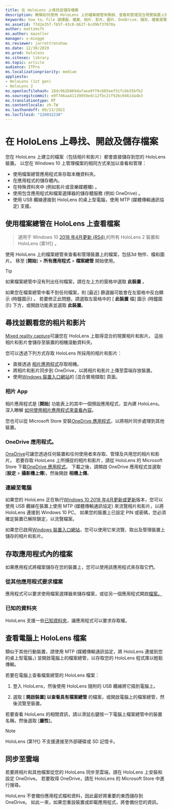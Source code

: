 ```yaml
---
title: 在 HoloLens 上尋找並儲存檔案
description: 瞭解如何使用 HoloLens 上的檔案總管來開啟、查看和管理混合現實裝置上的檔案。
keywords: how to、file 選擇器、檔案、相片、影片、圖片、OneDrive、儲存、檔案瀏覽器、hololens
ms.assetid: 77d2e357-f65f-43c8-b62f-6cd9bf37070a
author: mattzmsft
ms.author: mazeller
manager: v-miegge
ms.reviewer: jarrettrenshaw
ms.date: 12/30/2019
ms.prod: hololens
ms.sitesec: library
ms.topic: article
audience: ITPro
ms.localizationpriority: medium
appliesto:
- HoloLens (1st gen)
- HoloLens 2
ms.openlocfilehash: 18dc962b869dafaea9ff9c605eef51fcbb35bfb2
ms.sourcegitcommit: e9f746aa41139859edc12fbc21f926c9461da4b3
ms.translationtype: MT
ms.contentlocale: zh-TW
ms.lasthandoff: 09/13/2021
ms.locfileid: "126032238"
---
```

# <a name="find-open-and-save-files-on-hololens"></a>在 HoloLens 上尋找、開啟及儲存檔案

您在 HoloLens 上建立的檔案（包括相片和影片）都會直接儲存到您的 HoloLens 裝置。 以您在 Windows 10 上管理檔案的相同方式來加以查看和管理：

- 使用檔案總管應用程式來存取本機資料夾。
- 在應用程式的儲存體內。
- 在特殊資料夾中 (例如影片或音樂媒體櫃) 。
- 使用包含應用程式和檔案選擇器的儲存體服務 (例如 OneDrive) 。
- 使用 USB 纜線連接到 HoloLens 的桌上型電腦，使用 MTP (媒體傳輸通訊協定) 支援。

## <a name="view-files-on-hololens-using-file-explorer"></a>使用檔案總管在 HoloLens 上查看檔案

> 適用于 Windows 10 [2018 年4月更新 (RS4) ](/windows/mixed-reality/release-notes-april-2018)的所有 HoloLens 2 裝置和 HoloLens (第1代) 。

使用 HoloLens 上的檔案總管來查看和管理裝置上的檔案，包括3d 物件、檔和圖片。 移至 [**開始**]   >  **所有應用程式**   >  **檔案總管** 開始使用。

> [!TIP]
> 如果檔案總管中沒有列出任何檔案，請在左上方的窗格中選取 **此裝置** 。

如果您在檔案總管中看不到任何檔案，則 [最近] 篩選器可能會在左窗格中反白顯示 (時鐘圖示) 。 若要修正此問題，請選取左窗格中的 [ **此裝置** 檔] 圖示 (時鐘圖示) 下方，或開啟功能表並選取 **此裝置**。

## <a name="find-and-view-your-photos-and-videos"></a>尋找並觀看您的相片和影片

[Mixed reality capture](holographic-photos-and-videos.md)可讓您在 HoloLens 上取得混合的現實相片和影片。  這些相片和影片會儲存至裝置的相機滾動資料夾。

您可以透過下列方式存取 HoloLens 所採用的相片和影片：

- 直接透過 [相片應用程式](holographic-photos-and-videos.md)存取相機。
- 將相片和影片同步到 OneDrive，以將相片和影片上傳至雲端存放裝置。
- 使用[Windows 裝置入口網站](/windows/mixed-reality/using-the-windows-device-portal#mixed-reality-capture)的 [混合實境擷取] 頁面。

### <a name="photos-app"></a>相片 App

相片應用程式是 [**開始**] 功能表上的其中一個預設應用程式，並內建 HoloLens。 深入瞭解 [如何使用相片應用程式來查看內容](holographic-photos-and-videos.md)。

您也可以從 Microsoft Store 安裝[OneDrive 應用程式](https://www.microsoft.com/p/onedrive/9wzdncrfj1p3)，以將相片同步處理到其他裝置。

### <a name="onedrive-app"></a>OneDrive 應用程式。

[OneDrive](https://onedrive.live.com/)可讓您透過任何裝置和任何使用者來存取、管理及共用您的相片和影片。 若要存取 HoloLens 上所捕捉的相片和影片，請從 HoloLens 的 Microsoft Store 下載[OneDrive 應用程式](https://www.microsoft.com/p/onedrive/9wzdncrfj1p3)。 下載之後，請開啟 OneDrive 應用程式並選取 [**設定**  >  **攝影機上傳**]，然後開啟 **相機上傳**。

### <a name="connect-to-a-pc"></a>連線至電腦

如果您的 HoloLens 正在執行[Windows 10 2018 年4月更新或更新](/windows/mixed-reality/release-notes-april-2018)版本，您可以使用 USB 纜線在裝置上使用 MTP (媒體傳輸通訊協定) 來流覽相片和影片，以將 HoloLens 連接到 Windows 10 PC。 如果您的裝置上已設定 PIN 或密碼，您必須確定裝置已解除鎖定，以流覽檔案。  

如果您已啟用[Windows 裝置入口網站](/windows/mixed-reality/using-the-windows-device-portal)，您可以使用它來流覽、取出及管理裝置上儲存的相片和影片。

## <a name="access-files-within-an-app"></a>存取應用程式內的檔案

如果應用程式將檔案儲存在您的裝置上，您可以使用該應用程式來存取它們。

### <a name="requesting-files-from-another-app"></a>從其他應用程式要求檔案

應用程式可以要求使用檔案選擇器來儲存檔案，或從另一個應用程式開啟[檔案。](/windows/mixed-reality/app-model#file-pickers)

### <a name="known-folders"></a>已知的資料夾

HoloLens 支援一些[已知資料夾](/windows/mixed-reality/app-model#known-folders)，讓應用程式可以要求存取權。

## <a name="view-hololens-files-on-your-pc"></a>查看電腦上 HoloLens 檔案

類似于其他行動裝置，請使用 MTP (媒體傳輸通訊協定，將 HoloLens 連接到您的桌上型電腦，) 並開啟電腦上的檔案總管，以存取您的 HoloLens 程式庫以輕鬆傳輸。

若要在電腦上查看檔案總管的 HoloLens 檔案：

1. 登入 HoloLens，然後使用 HoloLens 隨附的 USB 纜線將它插到電腦上。

1. 選取 [ **開啟裝置] 以查看具有檔案總管** 的檔案，或開啟電腦上的檔案總管，然後流覽至裝置。

若要查看 HoloLens 的相關資訊，請以滑鼠右鍵按一下電腦上檔案總管中的裝置名稱，然後選取 [**屬性**]。

> [!NOTE]
> HoloLens (第1代) 不支援連接至外部硬碟或 SD 記憶卡。

## <a name="sync-to-the-cloud"></a>同步至雲端

若要將相片和其他檔案從您的 HoloLens 同步至雲端，請在 HoloLens 上安裝和設定 OneDrive。 若要取得 OneDrive，請在 HoloLens 的 Microsoft Store 中進行搜尋。

HoloLens 不會備份應用程式檔和資料，因此最好將重要的東西儲存到 OneDrive。 如此一來，如果您重設裝置或卸載應用程式，將會備份您的資訊。
